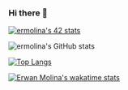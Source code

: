 ### Hi there 👋

[![ermolina's 42 stats](https://badge42.vercel.app/api/v2/cllk7tgu4000608l9539twx7u/stats?cursusId=21&coalitionId=330)](https://github.com/emolina7)

![ermolina's GitHub stats](https://github-readme-stats-emolina7.vercel.app/api?username=emolina7&show_icons=true&theme=radical)

[![Top Langs](https://github-readme-stats-emolina7.vercel.app/api/top-langs/?username=emolina7)](https://github.com/anuraghazra/github-readme-stats)

[![Erwan Molina's wakatime stats](https://github-readme-stats.vercel.app/api/wakatime?username=emolina7)](https://github.com/anuraghazra/github-readme-stats)
